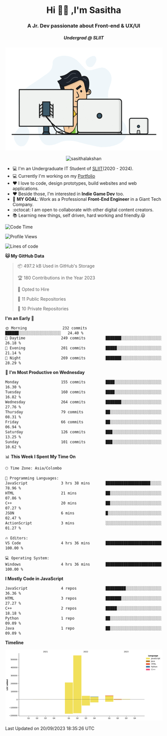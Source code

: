 
<h1 align="center">Hi 🙋‍♂️ ,I'm Sasitha</h1>
<h3 align="center">A Jr. Dev passionate about Front-end & UX/UI</h3>

<i><h5 align="center">Undergrad @ SLIIT</h5></i>

<p align="center">
  <img width="540" height="330" src="https://github.com/SasithaLakshan/SasithaLakshan/blob/main/dev.gif">
</p>
<p align="center"> <img src="https://komarev.com/ghpvc/?username=sasithalakshan&label=Profile%20views&color=0e75b6&style=flat" alt="sasithalakshan" /> </p>

- :computer: I'm an Undergraduate IT Student of [SLIIT](https://www.sliit.lk)(2020 - 2024).
- :computer: Currently I'm working on my <a href="https://SasithaLakshan.github.io" target="_blank">Portfolio</a>
- :heart: I love to code, design prototypes, build websites and web applications.
- :heart: Beside those, I'm interested in **Indie Game Dev** too.
- :electric_plug: **MY GOAL**: Work as a Professional **Front-End Engineer** in a Giant Tech Company.
- :octocat: I am open to collaborate with other digital content creators.
- :books: Learning new things, self driven, hard working and friendly.:smiley:
  
<!-- <h3 align="left">Tech Stack I'm Using</h3> -->

<!--START_SECTION:waka-->
![Code Time](http://img.shields.io/badge/Code%20Time-399%20hrs%2034%20mins-blue)

![Profile Views](http://img.shields.io/badge/Profile%20Views-0-blue)

![Lines of code](https://img.shields.io/badge/From%20Hello%20World%20I%27ve%20Written-898.5%20thousand%20lines%20of%20code-blue)

**🐱 My GitHub Data** 

> 📦 497.2 kB Used in GitHub's Storage 
 > 
> 🏆 180 Contributions in the Year 2023
 > 
> 💼 Opted to Hire
 > 
> 📜 11 Public Repositories 
 > 
> 🔑 10 Private Repositories 
 > 
**I'm an Early 🐤** 

```text
🌞 Morning                232 commits         ██████░░░░░░░░░░░░░░░░░░░   24.40 % 
🌆 Daytime                249 commits         ███████░░░░░░░░░░░░░░░░░░   26.18 % 
🌃 Evening                201 commits         █████░░░░░░░░░░░░░░░░░░░░   21.14 % 
🌙 Night                  269 commits         ███████░░░░░░░░░░░░░░░░░░   28.29 % 
```
📅 **I'm Most Productive on Wednesday** 

```text
Monday                   155 commits         ████░░░░░░░░░░░░░░░░░░░░░   16.30 % 
Tuesday                  160 commits         ████░░░░░░░░░░░░░░░░░░░░░   16.82 % 
Wednesday                264 commits         ███████░░░░░░░░░░░░░░░░░░   27.76 % 
Thursday                 79 commits          ██░░░░░░░░░░░░░░░░░░░░░░░   08.31 % 
Friday                   66 commits          ██░░░░░░░░░░░░░░░░░░░░░░░   06.94 % 
Saturday                 126 commits         ███░░░░░░░░░░░░░░░░░░░░░░   13.25 % 
Sunday                   101 commits         ███░░░░░░░░░░░░░░░░░░░░░░   10.62 % 
```


📊 **This Week I Spent My Time On** 

```text
🕑︎ Time Zone: Asia/Colombo

💬 Programming Languages: 
JavaScript               3 hrs 38 mins       ████████████████████░░░░░   78.96 % 
HTML                     21 mins             ██░░░░░░░░░░░░░░░░░░░░░░░   07.86 % 
C++                      20 mins             ██░░░░░░░░░░░░░░░░░░░░░░░   07.27 % 
JSON                     6 mins              █░░░░░░░░░░░░░░░░░░░░░░░░   02.47 % 
ActionScript             3 mins              ░░░░░░░░░░░░░░░░░░░░░░░░░   01.27 % 

🔥 Editors: 
VS Code                  4 hrs 36 mins       █████████████████████████   100.00 % 

💻 Operating System: 
Windows                  4 hrs 36 mins       █████████████████████████   100.00 % 
```

**I Mostly Code in JavaScript** 

```text
JavaScript               4 repos             █████████░░░░░░░░░░░░░░░░   36.36 % 
HTML                     3 repos             ███████░░░░░░░░░░░░░░░░░░   27.27 % 
C++                      2 repos             █████░░░░░░░░░░░░░░░░░░░░   18.18 % 
Python                   1 repo              ██░░░░░░░░░░░░░░░░░░░░░░░   09.09 % 
Java                     1 repo              ██░░░░░░░░░░░░░░░░░░░░░░░   09.09 % 
```



**Timeline**

![Lines of Code chart](https://raw.githubusercontent.com/SasithaLakshan/SasithaLakshan/main/assets/bar_graph.png)


 Last Updated on 20/09/2023 18:35:26 UTC
<!--END_SECTION:waka-->

